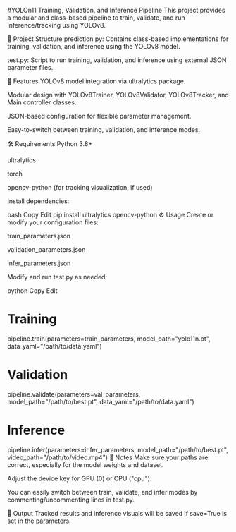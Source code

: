 
#YOLOn11 Training, Validation, and Inference Pipeline
This project provides a modular and class-based pipeline to train, validate, and run inference/tracking using YOLOv8.

📁 Project Structure
prediction.py: Contains class-based implementations for training, validation, and inference using the YOLOv8 model.

test.py: Script to run training, validation, and inference using external JSON parameter files.

🚀 Features
YOLOv8 model integration via ultralytics package.

Modular design with YOLOv8Trainer, YOLOv8Validator, YOLOv8Tracker, and Main controller classes.

JSON-based configuration for flexible parameter management.

Easy-to-switch between training, validation, and inference modes.

🛠️ Requirements
Python 3.8+

ultralytics

torch

opencv-python (for tracking visualization, if used)

Install dependencies:

bash
Copy
Edit
pip install ultralytics opencv-python
⚙️ Usage
Create or modify your configuration files:

train_parameters.json

validation_parameters.json

infer_parameters.json

Modify and run test.py as needed:

python
Copy
Edit
# Training
pipeline.train(parameters=train_parameters,
               model_path="yolo11n.pt",
               data_yaml="/path/to/data.yaml")

# Validation
pipeline.validate(parameters=val_parameters,
                  model_path="/path/to/best.pt",
                  data_yaml="/path/to/data.yaml")

# Inference
pipeline.infer(parameters=infer_parameters,
               model_path="/path/to/best.pt",
               video_path="/path/to/video.mp4")
📌 Notes
Make sure your paths are correct, especially for the model weights and dataset.

Adjust the device key for GPU (0) or CPU ("cpu").

You can easily switch between train, validate, and infer modes by commenting/uncommenting lines in test.py.

📸 Output
Tracked results and inference visuals will be saved if save=True is set in the parameters.

